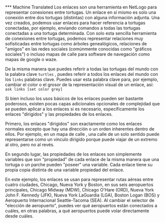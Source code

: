 ﻿*** Machine Translated
Los enlaces son una herramienta en NetLogo para representar conexiones entre tortugas. Un enlace en sí mismo es solo una conexión entre dos tortugas (distintas) con alguna información adjunta. Una vez creados, podemos usar enlaces para hacer referencia a tortugas conectadas, por ejemplo, enviando comandos a todas las tortugas conectadas a una tortuga determinada. Con solo esta sencilla herramienta de conexiones entre tortugas, podemos representar relaciones muy sofisticadas entre tortugas como árboles genealógicos, relaciones de "amigos" en las redes sociales (comúnmente conocidas como "gráficos sociales") o incluso mapas de calle para software de navegación como mapas de google o waze.

De la misma manera que puedes referir a todas las tortugas del mundo con la palabra clave `turtles` , puedes referir a todos los enlaces del mundo con los `links` palabras clave. Puedes usar esta palabra clave para, por ejemplo, cambiar el color o el grosor de la representación visual de un enlace, así: `ask links [set color grey]`

Si bien incluso los usos básicos de los enlaces pueden ser bastante poderosos, existen pocas capas adicionales opcionales de complejidad que se pueden aplicar a los enlaces si es necesario, específicamente los enlaces "dirigidos" y las propiedades de los enlaces.

Primero, los enlaces "dirigidos" son exactamente como los enlaces normales excepto que hay una dirección o un orden inherentes dentro de ellos. Por ejemplo, en un mapa de calle , una calle de un solo sentido puede representarse como un vínculo dirigido porque puede viajar de un extremo al otro, pero no al revés.

En segundo lugar, las propiedades de los enlaces son simplemente variables que son "propiedad" de cada enlace de la misma manera que una tortuga o un parche pueden "poseer" una variable. Cada enlace tiene su propia copia distinta de una variable propiedad del enlace.

En este ejemplo, los enlaces se usan para representar rutas aéreas entre cuatro ciudades, Chicago, Nueva York y Boston, en sus seis aeropuertos principales, Chicago Midway (MDW), Chicago O'Hare (ORD), Nueva York John F. Kennedy (JFK), Nueva York LaGuardia (LGA), Boston Logan (BOS) y Aeropuerto Internacional Seattle-Tacoma (SEA). Al cambiar el selector de "elección de aeropuerto", puedes ver qué aeropuertos están conectados a cuáles, en otras palabras, a qué aeropuertos puede volar directamente desde cuáles.